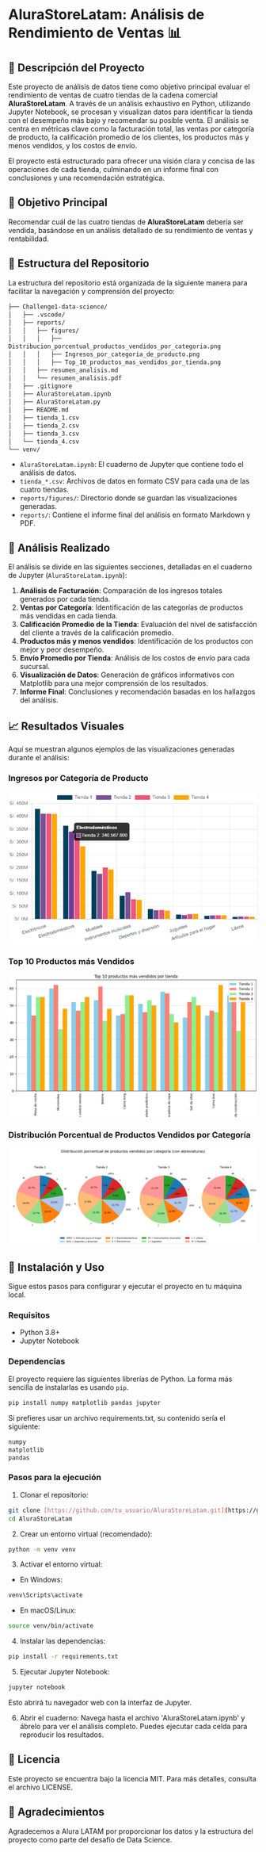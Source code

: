 # AluraStoreLatam: Análisis de Rendimiento de Ventas 📊

## 📝 Descripción del Proyecto

Este proyecto de análisis de datos tiene como objetivo principal evaluar el rendimiento de ventas de cuatro tiendas de la cadena comercial **AluraStoreLatam**. A través de un análisis exhaustivo en Python, utilizando Jupyter Notebook, se procesan y visualizan datos para identificar la tienda con el desempeño más bajo y recomendar su posible venta. El análisis se centra en métricas clave como la facturación total, las ventas por categoría de producto, la calificación promedio de los clientes, los productos más y menos vendidos, y los costos de envío.

El proyecto está estructurado para ofrecer una visión clara y concisa de las operaciones de cada tienda, culminando en un informe final con conclusiones y una recomendación estratégica.

## 🎯 Objetivo Principal

Recomendar cuál de las cuatro tiendas de **AluraStoreLatam** debería ser vendida, basándose en un análisis detallado de su rendimiento de ventas y rentabilidad.

## 📁 Estructura del Repositorio

La estructura del repositorio está organizada de la siguiente manera para facilitar la navegación y comprensión del proyecto:

```
├── Challenge1-data-science/
│   ├── .vscode/
│   ├── reports/
│   │   ├── figures/
│   │   │   ├── Distribucion_porcentual_productos_vendidos_por_categoria.png
│   │   │   ├── Ingresos_por_categoria_de_producto.png
│   │   │   ├── Top_10_productos_mas_vendidos_por_tienda.png
│   │   ├── resumen_analisis.md
│   │   └── resumen_analisis.pdf
│   ├── .gitignore
│   ├── AluraStoreLatam.ipynb
│   ├── AluraStoreLatam.py
│   ├── README.md
│   ├── tienda_1.csv
│   ├── tienda_2.csv
│   ├── tienda_3.csv
│   └── tienda_4.csv
└── venv/
```

- `AluraStoreLatam.ipynb`: El cuaderno de Jupyter que contiene todo el análisis de datos.
- `tienda_*.csv`: Archivos de datos en formato CSV para cada una de las cuatro tiendas.
- `reports/figures/`: Directorio donde se guardan las visualizaciones generadas.
- `reports/`: Contiene el informe final del análisis en formato Markdown y PDF.

## 🚀 Análisis Realizado

El análisis se divide en las siguientes secciones, detalladas en el cuaderno de Jupyter (`AluraStoreLatam.ipynb`):

1.  **Análisis de Facturación**: Comparación de los ingresos totales generados por cada tienda.
2.  **Ventas por Categoría**: Identificación de las categorías de productos más vendidas en cada tienda.
3.  **Calificación Promedio de la Tienda**: Evaluación del nivel de satisfacción del cliente a través de la calificación promedio.
4.  **Productos más y menos vendidos**: Identificación de los productos con mejor y peor desempeño.
5.  **Envío Promedio por Tienda**: Análisis de los costos de envío para cada sucursal.
6.  **Visualización de Datos**: Generación de gráficos informativos con Matplotlib para una mejor comprensión de los resultados.
7.  **Informe Final**: Conclusiones y recomendación basadas en los hallazgos del análisis.

## 📈 Resultados Visuales

Aquí se muestran algunos ejemplos de las visualizaciones generadas durante el análisis:

### Ingresos por Categoría de Producto

![Gráfico de ingresos por categoría de producto](reports/figures/Ingresos_por_categoria_de_producto.png)

### Top 10 Productos más Vendidos

![Gráfico del Top 10 productos más vendidos](reports/figures/Top_10_productos_mas_vendidos_por_tienda.png)

### Distribución Porcentual de Productos Vendidos por Categoría

![Gráfico de distribución porcentual de productos por categoría](reports/figures/Distribucion_porcentual_productos_vendidos_por_categoria.png)

## 🔧 Instalación y Uso

Sigue estos pasos para configurar y ejecutar el proyecto en tu máquina local.

### Requisitos

-   Python 3.8+
-   Jupyter Notebook

### Dependencias

El proyecto requiere las siguientes librerías de Python. La forma más sencilla de instalarlas es usando `pip`.

```bash
pip install numpy matplotlib pandas jupyter
```

Si prefieres usar un archivo requirements.txt, su contenido sería el siguiente:
```
numpy
matplotlib
pandas
```
### Pasos para la ejecución
1. Clonar el repositorio:

```bash
git clone [https://github.com/tu_usuario/AluraStoreLatam.git](https://github.com/tu_usuario/AluraStoreLatam.git)
cd AluraStoreLatam
```
2. Crear un entorno virtual (recomendado):

```bash
python -m venv venv
```

3. Activar el entorno virtual:

- En Windows:

```bash
venv\Scripts\activate
```
- En macOS/Linux:

```bash
source venv/bin/activate
```

4. Instalar las dependencias:

```bash
pip install -r requirements.txt
```

5. Ejecutar Jupyter Notebook:

```bash
jupyter notebook
```
Esto abrirá tu navegador web con la interfaz de Jupyter.

6. Abrir el cuaderno:
Navega hasta el archivo 'AluraStoreLatam.ipynb' y ábrelo para ver el análisis completo. Puedes ejecutar cada celda para reproducir los resultados.

## 📜 Licencia
Este proyecto se encuentra bajo la licencia MIT. Para más detalles, consulta el archivo LICENSE.

## 🙏 Agradecimientos
Agradecemos a Alura LATAM por proporcionar los datos y la estructura del proyecto como parte del desafío de Data Science.